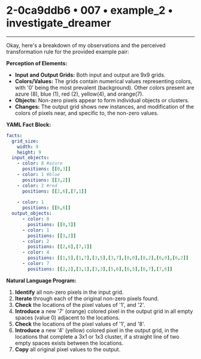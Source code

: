 # 2-0ca9ddb6 • 007 • example_2 • investigate_dreamer

---
Okay, here's a breakdown of my observations and the perceived transformation rule for the provided example pair:

**Perception of Elements:**

*   **Input and Output Grids:** Both input and output are 9x9 grids.
*   **Colors/Values:** The grids contain numerical values representing colors, with '0' being the most prevalent (background). Other colors present are azure (8), blue (1), red (2), yellow(4), and orange(7).
*   **Objects:** Non-zero pixels appear to form individual objects or clusters.
*	**Changes:** The output grid shows new instances, and modification of the colors of pixels near, and specific to, the non-zero values.

**YAML Fact Block:**



```yaml
facts:
  grid_size:
    width: 9
    height: 9
  input_objects:
    - color: 8 #azure
      positions: [[0,3]]
    - color: 1 #blue
      positions: [[3,2]]
    - color: 2 #red
      positions: [[2,6],[7,1]]
      
    - color: 1
      positions: [[6,6]]
  output_objects:
      - color: 8
        positions: [[0,3]]
      - color: 1
        positions: [[3,2]]
      - color: 2
        positions: [[2,6],[7,1]]
      - color: 4
        positions: [[1,5],[1,7],[3,5],[3,7],[8,0],[8,2],[6,0],[6,2]]
      - color: 7
        positions: [[2,2],[3,1],[3,3],[5,6],[6,5],[6,7],[7,6]]
```



**Natural Language Program:**

1.  **Identify** all non-zero pixels in the input grid.
2.  **Iterate** through each of the original non-zero pixels found.
3.  **Check** the locations of the pixel values of '1', and '2'.
4.  **Introduce** a new '7' (orange) colored pixel in the output grid in all empty spaces (value 0) adjacent to the locations.
5. **Check** the locations of the pixel values of '1', and '8'.
6. **Introduce** a new '4' (yellow) colored pixel in the output grid, in the locations that complete a 3x1 or 1x3 cluster, if a straight line of two empty spaces exists between the locations.
7. **Copy** all original pixel values to the output.


